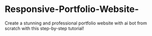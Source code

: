 # Responsive-Portfolio-Website-
Create a stunning and professional portfolio website with ai bot  from scratch with this step-by-step tutorial!
